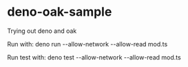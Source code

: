 # deno-oak-sample
Trying out deno and oak

Run with:
deno run --allow-network --allow-read mod.ts

Run test with:
deno test --allow-network --allow-read mod.ts
